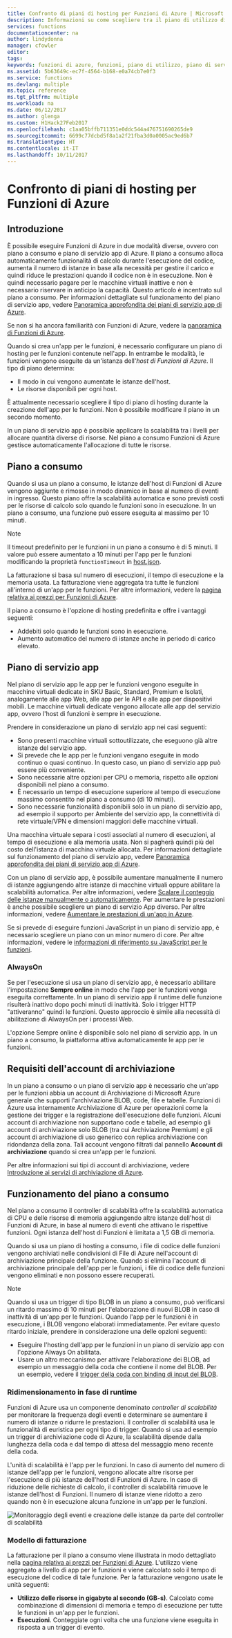 ```yaml
---
title: Confronto di piani di hosting per Funzioni di Azure | Microsoft Docs
description: Informazioni su come scegliere tra il piano di utilizzo di Funzioni di Azure e piano di servizio app.
services: functions
documentationcenter: na
author: lindydonna
manager: cfowler
editor: 
tags: 
keywords: funzioni di azure, funzioni, piano di utilizzo, piano di servizio app, elaborazione eventi, webhook, calcolo dinamico, architettura senza server
ms.assetid: 5b63649c-ec7f-4564-b168-e0a74cb7e0f3
ms.service: functions
ms.devlang: multiple
ms.topic: reference
ms.tgt_pltfrm: multiple
ms.workload: na
ms.date: 06/12/2017
ms.author: glenga
ms.custom: H1Hack27Feb2017
ms.openlocfilehash: c1aa05bffb711351e0ddc544a476751690265de9
ms.sourcegitcommit: 6699c77dcbd5f8a1a2f21fba3d0a0005ac9ed6b7
ms.translationtype: HT
ms.contentlocale: it-IT
ms.lasthandoff: 10/11/2017
---
```

# <a name="azure-functions-hosting-plans-comparison"></a>Confronto di piani di hosting per Funzioni di Azure

## <a name="introduction"></a>Introduzione

È possibile eseguire Funzioni di Azure in due modalità diverse, ovvero con piano a consumo e piano di servizio app di Azure. Il piano a consumo alloca automaticamente funzionalità di calcolo durante l'esecuzione del codice, aumenta il numero di istanze in base alla necessità per gestire il carico e quindi riduce le prestazioni quando il codice non è in esecuzione. Non è quindi necessario pagare per le macchine virtuali inattive e non è necessario riservare in anticipo la capacità. Questo articolo è incentrato sul piano a consumo. Per informazioni dettagliate sul funzionamento del piano di servizio app, vedere [Panoramica approfondita dei piani di servizio app di Azure](../app-service/azure-web-sites-web-hosting-plans-in-depth-overview.md). 

Se non si ha ancora familiarità con Funzioni di Azure, vedere la [panoramica di Funzioni di Azure](functions-overview.md).

Quando si crea un'app per le funzioni, è necessario configurare un piano di hosting per le funzioni contenute nell'app. In entrambe le modalità, le funzioni vengono eseguite da un'istanza dell'*host di Funzioni di Azure*. Il tipo di piano determina:

* Il modo in cui vengono aumentate le istanze dell'host.
* Le risorse disponibili per ogni host.

È attualmente necessario scegliere il tipo di piano di hosting durante la creazione dell'app per le funzioni. Non è possibile modificare il piano in un secondo momento. 

In un piano di servizio app è possibile applicare la scalabilità tra i livelli per allocare quantità diverse di risorse. Nel piano a consumo Funzioni di Azure gestisce automaticamente l'allocazione di tutte le risorse.

## <a name="consumption-plan"></a>Piano a consumo

Quando si usa un piano a consumo, le istanze dell'host di Funzioni di Azure vengono aggiunte e rimosse in modo dinamico in base al numero di eventi in ingresso. Questo piano offre la scalabilità automatica e sono previsti costi per le risorse di calcolo solo quando le funzioni sono in esecuzione. In un piano a consumo, una funzione può essere eseguita al massimo per 10 minuti. 

> [!NOTE]
> Il timeout predefinito per le funzioni in un piano a consumo è di 5 minuti. Il valore può essere aumentato a 10 minuti per l'app per le funzioni modificando la proprietà `functionTimeout` in [host.json](https://github.com/Azure/azure-webjobs-sdk-script/wiki/host.json).

La fatturazione si basa sul numero di esecuzioni, il tempo di esecuzione e la memoria usata. La fatturazione viene aggregata tra tutte le funzioni all'interno di un'app per le funzioni. Per altre informazioni, vedere la [pagina relativa ai prezzi per Funzioni di Azure].

Il piano a consumo è l'opzione di hosting predefinita e offre i vantaggi seguenti:
- Addebiti solo quando le funzioni sono in esecuzione.
- Aumento automatico del numero di istanze anche in periodo di carico elevato.

## <a name="app-service-plan"></a>Piano di servizio app

Nel piano di servizio app le app per le funzioni vengono eseguite in macchine virtuali dedicate in SKU Basic, Standard, Premium e Isolati, analogamente alle app Web, alle app per le API e alle app per dispositivi mobili. Le macchine virtuali dedicate vengono allocate alle app del servizio app, ovvero l'host di funzioni è sempre in esecuzione.

Prendere in considerazione un piano di servizio app nei casi seguenti:
- Sono presenti macchine virtuali sottoutilizzate, che eseguono già altre istanze del servizio app.
- Si prevede che le app per le funzioni vengano eseguite in modo continuo o quasi continuo. In questo caso, un piano di servizio app può essere più conveniente.
- Sono necessarie altre opzioni per CPU o memoria, rispetto alle opzioni disponibili nel piano a consumo.
- È necessario un tempo di esecuzione superiore al tempo di esecuzione massimo consentito nel piano a consumo (di 10 minuti).
- Sono necessarie funzionalità disponibili solo in un piano di servizio app, ad esempio il supporto per Ambiente del servizio app, la connettività di rete virtuale/VPN e dimensioni maggiori delle macchine virtuali. 

Una macchina virtuale separa i costi associati al numero di esecuzioni, al tempo di esecuzione e alla memoria usata. Non si pagherà quindi più del costo dell'istanza di macchina virtuale allocata. Per informazioni dettagliate sul funzionamento del piano di servizio app, vedere [Panoramica approfondita dei piani di servizio app di Azure](../app-service/azure-web-sites-web-hosting-plans-in-depth-overview.md). 

Con un piano di servizio app, è possibile aumentare manualmente il numero di istanze aggiungendo altre istanze di macchine virtuali oppure abilitare la scalabilità automatica. Per altre informazioni, vedere [Scalare il conteggio delle istanze manualmente o automaticamente](../monitoring-and-diagnostics/insights-how-to-scale.md?toc=%2fazure%2fapp-service-web%2ftoc.json). Per aumentare le prestazioni è anche possibile scegliere un piano di servizio App diverso. Per altre informazioni, vedere [Aumentare le prestazioni di un'app in Azure](../app-service/web-sites-scale.md). 

Se si prevede di eseguire funzioni JavaScript in un piano di servizio app, è necessario scegliere un piano con un minor numero di core. Per altre informazioni, vedere le [informazioni di riferimento su JavaScript per le funzioni](functions-reference-node.md#choose-single-core-app-service-plans).  

<!-- Note: the portal links to this section via fwlink https://go.microsoft.com/fwlink/?linkid=830855 --> 
<a name="always-on"></a>
### AlwaysOn

Se per l'esecuzione si usa un piano di servizio app, è necessario abilitare l'impostazione **Sempre online** in modo che l'app per le funzioni venga eseguita correttamente. In un piano di servizio app il runtime delle funzione risulterà inattivo dopo pochi minuti di inattività. Solo i trigger HTTP "attiveranno" quindi le funzioni. Questo approccio è simile alla necessità di abilitazione di AlwaysOn per i processi Web. 

L'opzione Sempre online è disponibile solo nel piano di servizio app. In un piano a consumo, la piattaforma attiva automaticamente le app per le funzioni.

## <a name="storage-account-requirements"></a>Requisiti dell'account di archiviazione

In un piano a consumo o un piano di servizio app è necessario che un'app per le funzioni abbia un account di Archiviazione di Microsoft Azure generale che supporti l'archiviazione BLOB, code, file e tabelle. Funzioni di Azure usa internamente Archiviazione di Azure per operazioni come la gestione dei trigger e la registrazione dell'esecuzione delle funzioni. Alcuni account di archiviazione non supportano code e tabelle, ad esempio gli account di archiviazione solo BLOB (tra cui Archiviazione Premium) e gli account di archiviazione di uso generico con replica archiviazione con ridondanza della zona. Tali account vengono filtrati dal pannello **Account di archiviazione** quando si crea un'app per le funzioni.

Per altre informazioni sui tipi di account di archiviazione, vedere [Introduzione ai servizi di archiviazione di Azure](../storage/common/storage-introduction.md#introducing-the-azure-storage-services).

## <a name="how-the-consumption-plan-works"></a>Funzionamento del piano a consumo

Nel piano a consumo il controller di scalabilità offre la scalabilità automatica di CPU e delle risorse di memoria aggiungendo altre istanze dell'host di Funzioni di Azure, in base al numero di eventi che attivano le rispettive funzioni. Ogni istanza dell'host di Funzioni è limitata a 1,5 GB di memoria.

Quando si usa un piano di hosting a consumo, i file di codice delle funzioni vengono archiviati nelle condivisioni di File di Azure nell'account di archiviazione principale della funzione. Quando si elimina l'account di archiviazione principale dell'app per le funzioni, i file di codice delle funzioni vengono eliminati e non possono essere recuperati.

> [!NOTE]
> Quando si usa un trigger di tipo BLOB in un piano a consumo, può verificarsi un ritardo massimo di 10 minuti per l'elaborazione di nuovi BLOB in caso di inattività di un'app per le funzioni. Quando l'app per le funzioni è in esecuzione, i BLOB vengono elaborati immediatamente. Per evitare questo ritardo iniziale, prendere in considerazione una delle opzioni seguenti:
> - Eseguire l'hosting dell'app per le funzioni in un piano di servizio app con l'opzione Always On abilitata.
> - Usare un altro meccanismo per attivare l'elaborazione dei BLOB, ad esempio un messaggio della coda che contiene il nome del BLOB. Per un esempio, vedere il [trigger della coda con binding di input del BLOB](functions-bindings-storage-blob.md#input-sample).

### <a name="runtime-scaling"></a>Ridimensionamento in fase di runtime

Funzioni di Azure usa un componente denominato *controller di scalabilità* per monitorare la frequenza degli eventi e determinare se aumentare il numero di istanze o ridurre le prestazioni. Il controller di scalabilità usa le funzionalità di euristica per ogni tipo di trigger. Quando si usa ad esempio un trigger di archiviazione code di Azure, la scalabilità dipende dalla lunghezza della coda e dal tempo di attesa del messaggio meno recente della coda.

L'unità di scalabilità è l'app per le funzioni. In caso di aumento del numero di istanze dell'app per le funzioni, vengono allocate altre risorse per l'esecuzione di più istanze dell'host di Funzioni di Azure. In caso di riduzione delle richieste di calcolo, il controller di scalabilità rimuove le istanze dell'host di Funzioni. Il numero di istanze viene ridotto a zero quando non è in esecuzione alcuna funzione in un'app per le funzioni.

![Monitoraggio degli eventi e creazione delle istanze da parte del controller di scalabilità](./media/functions-scale/central-listener.png)

### <a name="billing-model"></a>Modello di fatturazione

La fatturazione per il piano a consumo viene illustrata in modo dettagliato nella [pagina relativa ai prezzi per Funzioni di Azure]. L'utilizzo viene aggregato a livello di app per le funzioni e viene calcolato solo il tempo di esecuzione del codice di tale funzione. Per la fatturazione vengono usate le unità seguenti: 
* **Utilizzo delle risorse in gigabyte al secondo (GB-s)**. Calcolato come combinazione di dimensioni di memoria e tempo di esecuzione per tutte le funzioni in un'app per le funzioni. 
* **Esecuzioni**. Conteggiate ogni volta che una funzione viene eseguita in risposta a un trigger di evento.

[pagina relativa ai prezzi per Funzioni di Azure]: https://azure.microsoft.com/pricing/details/functions

